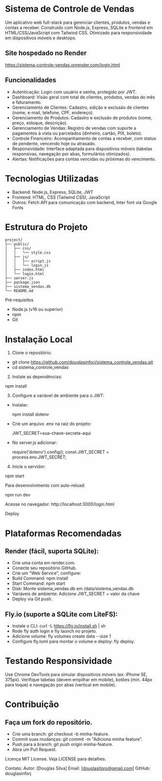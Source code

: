 # Sistema de Controle de Vendas

Um aplicativo web full-stack para gerenciar clientes, produtos, vendas e contas a receber. Construído com Node.js, Express, SQLite e frontend em HTML/CSS/JavaScript com Tailwind CSS. Otimizado para responsividade em dispositivos móveis e desktops.

## Site hospedado no Render
https://sistema-controle-vendas.onrender.com/login.html

## Funcionalidades

- Autenticação: Login com usuário e senha, protegido por JWT.
- Dashboard: Visão geral com total de clientes, produtos, vendas do mês e faturamento.
- Gerenciamento de Clientes: Cadastro, edição e exclusão de clientes (nome, e-mail, telefone, CPF, endereço).
- Gerenciamento de Produtos: Cadastro e exclusão de produtos (nome, preço, estoque, descrição).
- Gerenciamento de Vendas: Registro de vendas com suporte a pagamentos à vista ou parcelados (dinheiro, cartão, PIX, boleto).
- Controle Financeiro: Acompanhamento de contas a receber, com status de pendente, vencendo hoje ou atrasado.
- Responsividade: Interface adaptada para dispositivos móveis (tabelas responsivas, navegação por abas, formulários otimizados).
- Alertas: Notificações para contas vencidas ou próximas do vencimento.

# Tecnologias Utilizadas

- Backend: Node.js, Express, SQLite, JWT
- Frontend: HTML, CSS (Tailwind CSS), JavaScript
- Outros: Fetch API para comunicação com backend, Inter font via Google Fonts

# Estrutura do Projeto

```
project/
├── public/
│   ├── css/
│   │   └── style.css
│   ├── js/
│   │   ├── script.js
│   │   └── login.js
│   ├── index.html
│   └── login.html
├── server.js
├── package.json
├── sistema_vendas.db
└── README.md
```

Pré-requisitos

- Node.js (v16 ou superior)
- npm
- Git

# Instalação Local

1. Clone o repositório:

- git clone https://github.com/douglasinforj/sistema_controle_vendas.git
- cd sistema_controle_vendas

2. Instale as dependências:

npm install


3. Configure a variável de ambiente para o JWT:

- Instalar:

  npm install dotenv

- Crie um arquivo .env na raiz do projeto:

  JWT_SECRET=sua-chave-secreta-aqui

- No server.js adicionar:

  require('dotenv').config();
  const JWT_SECRET = process.env.JWT_SECRET;


4. Inicie o servidor:

npm start

Para desenvolvimento com auto-reload:

npm run dev

Acesse no navegador: http://localhost:3000/login.html

Deploy

# Plataformas Recomendadas

## Render (fácil, suporta SQLite):

- Crie uma conta em render.com.
- Conecte seu repositório GitHub.
- Crie um "Web Service", configure:
- Build Command: npm install
- Start Command: npm start
- Disk: Monte sistema_vendas.db em /data/sistema_vendas.db
- Variáveis de ambiente: Adicione JWT_SECRET   +  valor da chave
- Deploy via Git push.


## Fly.io (suporte a SQLite com LiteFS):

- Instale o CLI: curl -L https://fly.io/install.sh | sh
- Rode fly auth login e fly launch no projeto.
- Adicione volume: fly volumes create data --size 1
- Configure fly.toml para montar o volume e deploy: fly deploy.


# Testando Responsividade

Use Chrome DevTools para simular dispositivos móveis (ex: iPhone SE, 375px).
Verifique tabelas (devem empilhar em mobile), botões (mín. 44px para toque) e navegação por abas (vertical em mobile).

# Contribuição

## Faça um fork do repositório.

- Crie uma branch: git checkout -b minha-feature.
- Commit suas mudanças: git commit -m "Adiciona minha feature".
- Push para a branch: git push origin minha-feature.
- Abra um Pull Request.

Licença
MIT License. Veja LICENSE para detalhes.

Contato:
Autor: [Douglas Silva]
Email: [douglasitpro@gmail.com]
GitHub: douglasinforj
